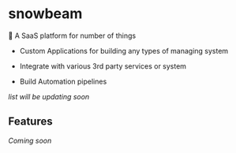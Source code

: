 # snowbeam

💠 A SaaS platform for number of things
- Custom Applications for building any types of managing system

- Integrate with various 3rd party services or system

- Build Automation pipelines

_list will be updating soon_

## Features

_Coming soon_
